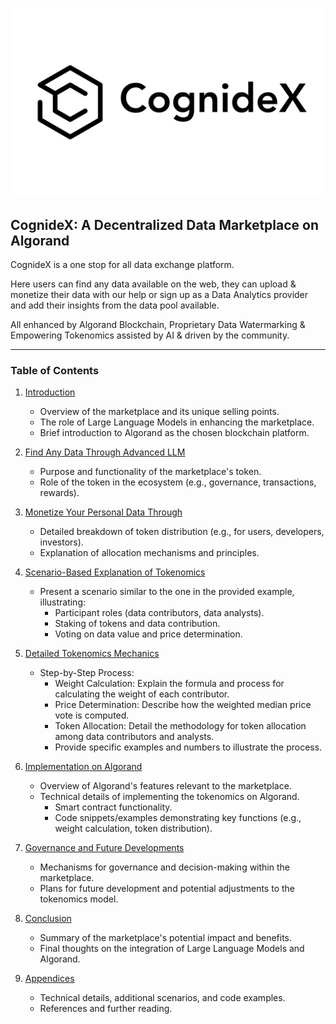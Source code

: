 
![Alt text](<Assets/Cognidex White Large.png>)

## **CognideX: A Decentralized Data Marketplace on Algorand**

CognideX is a one stop for all data exchange platform.

Here users can find any data available on the web, they can upload & monetize their data with our help or sign up as a Data Analytics provider and add their insights from the data pool available. 

All enhanced by Algorand Blockchain, Proprietary Data Watermarking & Empowering Tokenomics assisted by AI & driven by the community.

---

### Table of Contents
1. [Introduction](Introduction.md)
   - Overview of the marketplace and its unique selling points.
   - The role of Large Language Models in enhancing the marketplace.
   - Brief introduction to Algorand as the chosen blockchain platform.

2. [Find Any Data Through Advanced LLM](#2-tokenomics-overview)
   - Purpose and functionality of the marketplace's token.
   - Role of the token in the ecosystem (e.g., governance, transactions, rewards).

3. [Monetize Your Personal Data Through](#3-token-distribution-and-allocation)
   - Detailed breakdown of token distribution (e.g., for users, developers, investors).
   - Explanation of allocation mechanisms and principles.

4. [Scenario-Based Explanation of Tokenomics](#4-scenario-based-explanation-of-tokenomics)
   - Present a scenario similar to the one in the provided example, illustrating:
     - Participant roles (data contributors, data analysts).
     - Staking of tokens and data contribution.
     - Voting on data value and price determination.

5. [Detailed Tokenomics Mechanics](#5-detailed-tokenomics-mechanics)
   - Step-by-Step Process:
     - Weight Calculation: Explain the formula and process for calculating the weight of each contributor.
     - Price Determination: Describe how the weighted median price vote is computed.
     - Token Allocation: Detail the methodology for token allocation among data contributors and analysts.
     - Provide specific examples and numbers to illustrate the process.

6. [Implementation on Algorand](#6-implementation-on-algorand)
   - Overview of Algorand's features relevant to the marketplace.
   - Technical details of implementing the tokenomics on Algorand.
     - Smart contract functionality.
     - Code snippets/examples demonstrating key functions (e.g., weight calculation, token distribution).

7. [Governance and Future Developments](#7-governance-and-future-developments)
   - Mechanisms for governance and decision-making within the marketplace.
   - Plans for future development and potential adjustments to the tokenomics model.

8. [Conclusion](#8-conclusion)
   - Summary of the marketplace's potential impact and benefits.
   - Final thoughts on the integration of Large Language Models and Algorand.

9. [Appendices](#9-appendices)
   - Technical details, additional scenarios, and code examples.
   - References and further reading.
